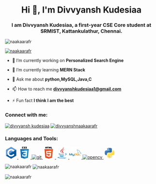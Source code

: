<h1 align="center">Hi 👋, I'm Divvyansh Kudesiaa</h1>
<h3 align="center">I am Divvyansh Kudesiaa, a first-year CSE Core student at SRMIST, Kattankulathur, Chennai.</h3>

<p align="left"> <img src="https://komarev.com/ghpvc/?username=naakaarafr&label=Profile%20views&color=0e75b6&style=flat" alt="naakaarafr" /> </p>

<p align="left"> <a href="https://github.com/ryo-ma/github-profile-trophy"><img src="https://github-profile-trophy.vercel.app/?username=naakaarafr" alt="naakaarafr" /></a> </p>

- 🔭 I’m currently working on **Personalized Search Engine**

- 🌱 I’m currently learning **MERN Stack**

- 💬 Ask me about **python,MySQL,Java,C**

- 📫 How to reach me **divvyanshkudesiaa1@gmail.com**

- ⚡ Fun fact **I think I am the best**

<h3 align="left">Connect with me:</h3>
<p align="left">
<a href="www.linkedin.com/in/divvyansh-kudesiaa-3440a431b" target="blank"><img align="center" src="https://raw.githubusercontent.com/rahuldkjain/github-profile-readme-generator/master/src/images/icons/Social/linked-in-alt.svg" alt="divvyansh kudesiaa" height="30" width="40" /></a>
<a href="https://instagram.com/divvyanshnaakaarafr" target="blank"><img align="center" src="https://raw.githubusercontent.com/rahuldkjain/github-profile-readme-generator/master/src/images/icons/Social/instagram.svg" alt="divvyanshnaakaarafr" height="30" width="40" /></a>
</p>

<h3 align="left">Languages and Tools:</h3>
<p align="left"> <a href="https://www.cprogramming.com/" target="_blank" rel="noreferrer"> <img src="https://raw.githubusercontent.com/devicons/devicon/master/icons/c/c-original.svg" alt="c" width="40" height="40"/> </a> <a href="https://www.w3schools.com/css/" target="_blank" rel="noreferrer"> <img src="https://raw.githubusercontent.com/devicons/devicon/master/icons/css3/css3-original-wordmark.svg" alt="css3" width="40" height="40"/> </a> <a href="https://git-scm.com/" target="_blank" rel="noreferrer"> <img src="https://www.vectorlogo.zone/logos/git-scm/git-scm-icon.svg" alt="git" width="40" height="40"/> </a> <a href="https://www.w3.org/html/" target="_blank" rel="noreferrer"> <img src="https://raw.githubusercontent.com/devicons/devicon/master/icons/html5/html5-original-wordmark.svg" alt="html5" width="40" height="40"/> </a> <a href="https://www.java.com" target="_blank" rel="noreferrer"> <img src="https://raw.githubusercontent.com/devicons/devicon/master/icons/java/java-original.svg" alt="java" width="40" height="40"/> </a> <a href="https://www.mysql.com/" target="_blank" rel="noreferrer"> <img src="https://raw.githubusercontent.com/devicons/devicon/master/icons/mysql/mysql-original-wordmark.svg" alt="mysql" width="40" height="40"/> </a> <a href="https://opencv.org/" target="_blank" rel="noreferrer"> <img src="https://www.vectorlogo.zone/logos/opencv/opencv-icon.svg" alt="opencv" width="40" height="40"/> </a> <a href="https://www.python.org" target="_blank" rel="noreferrer"> <img src="https://raw.githubusercontent.com/devicons/devicon/master/icons/python/python-original.svg" alt="python" width="40" height="40"/> </a> </p>

<p><img align="left" src="https://github-readme-stats.vercel.app/api/top-langs?username=naakaarafr&show_icons=true&locale=en&layout=compact" alt="naakaarafr" /></p>

<p>&nbsp;<img align="center" src="https://github-readme-stats.vercel.app/api?username=naakaarafr&show_icons=true&locale=en" alt="naakaarafr" /></p>

<p><img align="center" src="https://github-readme-streak-stats.herokuapp.com/?user=naakaarafr&" alt="naakaarafr" /></p>

